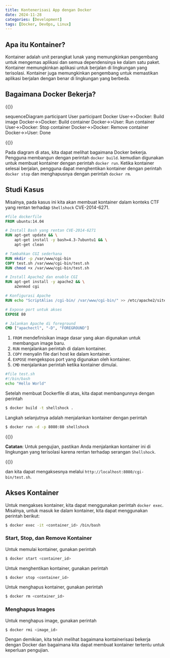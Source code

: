 ```yaml
---
title: Kontenerisasi App dengan Docker
date: 2024-11-28
categories: [Development]
tags: [Docker, DevOps, Linux]
---
```


## Apa itu Kontainer?
Kontainer adalah unit perangkat lunak yang memungkinkan pengembang untuk mengemas aplikasi dan semua dependensinya ke dalam satu paket. Kontainer memungkinkan aplikasi untuk berjalan di lingkungan yang terisolasi. Kontainer juga memungkinkan pengembang untuk memastikan aplikasi berjalan dengan benar di lingkungan yang berbeda.

## Bagaimana Docker Bekerja?

{{<mermaid>}}

sequenceDiagram
    participant User
    participant Docker
    User->>Docker: Build image
    Docker->>Docker: Build container
    Docker->>User: Run container
    User->>Docker: Stop container
    Docker->>Docker: Remove container
    Docker->>User: Done

{{</mermaid>}}

Pada diagram di atas, kita dapat melihat bagaimana Docker bekerja. Pengguna membangun dengan perintah `docker build`. kemudian digunakan untuk membuat kontainer dengan perintah `docker run`. Ketika kontainer selesai berjalan, pengguna dapat menghentikan kontainer dengan perintah `docker stop` dan menghapusnya dengan perintah `docker rm`.

## Studi Kasus

Misalnya, pada kasus ini kita akan membuat kontainer dalam konteks CTF yang rentan terhadap `Shellshock` CVE-2014-6271.

```dockerfile
#file dockerfile
FROM ubuntu:14.04

# Install Bash yang rentan CVE-2014-6271
RUN apt-get update && \
    apt-get install -y bash=4.3-7ubuntu1 && \
    apt-get clean

# Tambahkan CGI sederhana
RUN mkdir -p /var/www/cgi-bin
COPY test.sh /var/www/cgi-bin/test.sh
RUN chmod +x /var/www/cgi-bin/test.sh

# Install Apache2 dan enable CGI
RUN apt-get install -y apache2 && \
    a2enmod cgi

# Konfigurasi Apache
RUN echo "ScriptAlias /cgi-bin/ /var/www/cgi-bin/" >> /etc/apache2/sites-enabled/000-default.conf

# Expose port untuk akses
EXPOSE 80

# Jalankan Apache di foreground
CMD ["apachectl", "-D", "FOREGROUND"]
```
1. `FROM` mendefinisikan image dasar yang akan digunakan untuk membangun image baru.
2. `RUN` menjalankan perintah di dalam kontainer.   
3. `COPY` menyalin file dari host ke dalam kontainer.
4. `EXPOSE` mengekspos port yang digunakan oleh kontainer.
5. `CMD` menjalankan perintah ketika kontainer dimulai.

```bash
#file test.sh
#!/bin/bash
echo "Hello World"
```
Setelah membuat Dockerfile di atas, kita dapat membangunnya dengan perintah 
```bash
$ docker build -t shellshock .
```
Langkah selanjutnya adalah menjalankan kontainer dengan perintah
```bash
$ docker run -d -p 8080:80 shellshock
```
{{<alert>}}

**Catatan**: Untuk pengujian, pastikan Anda menjalankan kontainer ini di lingkungan yang terisolasi karena rentan terhadap serangan `Shellshock`.

{{</alert>}}

dan kita dapat mengaksesnya melalui `http://localhost:8080/cgi-bin/test.sh`.

## Akses Kontainer

Untuk mengakses kontainer, kita dapat menggunakan perintah `docker exec`. Misalnya, untuk masuk ke dalam kontainer, kita dapat menggunakan perintah berikut:
```bash
$ docker exec -it <container_id> /bin/bash
```

### Start, Stop, dan Remove Kontainer

Untuk memulai kontainer, gunakan perintah 
```bash
$ docker start <container_id>
```
Untuk menghentikan kontainer, gunakan perintah 
```bash
$ docker stop <container_id>
```
Untuk menghapus kontainer, gunakan perintah 
```bash
$ docker rm <container_id>
```

### Menghapus Images

Untuk menghapus image, gunakan perintah
```bash
$ docker rmi <image_id>
```

Dengan demikian, kita telah melihat bagaimana kontainerisasi bekerja dengan Docker dan bagaimana kita dapat membuat kontainer tertentu untuk keperluan pengujian.
